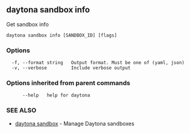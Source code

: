 ## daytona sandbox info

Get sandbox info

```
daytona sandbox info [SANDBOX_ID] [flags]
```

### Options

```
  -f, --format string   Output format. Must be one of (yaml, json)
  -v, --verbose         Include verbose output
```

### Options inherited from parent commands

```
      --help   help for daytona
```

### SEE ALSO

* [daytona sandbox](daytona_sandbox.md)  - Manage Daytona sandboxes
